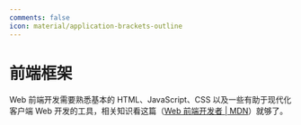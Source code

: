 ```yaml
---
comments: false
icon: material/application-brackets-outline
---
```


# 前端框架

Web 前端开发需要熟悉基本的 HTML、JavaScript、CSS 以及一些有助于现代化客户端 Web 开发的工具，相关知识看这篇（[Web 前端开发者 | MDN](https://developer.mozilla.org/zh-CN/docs/Learn/Front-end_web_developer)）就够了。
